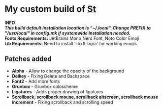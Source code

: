 # My custom build of [St](https://st.suckless.org/)

**INFO**  
***This build default installation location is "~/.local". Change PREFIX to "/usr/local" in config.mk if systemwide installation needed.***  
**Fonts Requirements:** JetBrains Mono Nerd Font, Noto Color Emoji  
**Lib Requirements:** Need to install 'libxft-bgra' for working emojis

## Patches added  

- **Alpha** - Allow to change the opacity of the background  
- **Delkey** - Fixing Delete and Backspace  
- **Font2** - Add more fonts  
- **Gruvbox** - Gruvbox coloscheme  
- **Ligatures** - Adds proper drawing of ligatures  
- **Scrollback, scrollback mouse, scrollback altscreen, scrollback mouse increment** - Fixing scrollback and scrolling speed  